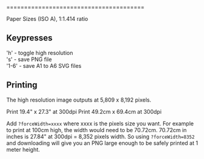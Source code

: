 =======================================

Paper Sizes (ISO A), 1:1.414 ratio

## Keypresses

'h' - toggle high resolution  
's' - save PNG file  
'1-6' - save A1 to A6 SVG files  

## Printing

The high resolution image outputs at 5,809 x 8,192 pixels.  

Print 19.4" x 27.3" at 300dpi
Print 49.2cm x 69.4cm  at 300dpi

Add `?forceWidth=xxxx` where xxxx is the pixels size you want. For example to print at 100cm high, the width would need to be 70.72cm. 70.72cm in inches is 27.84" at 300dpi = 8,352 pixels width. So using `?forceWidth=8352` and downloading will give you an PNG large enough to be safely printed at 1 meter height.